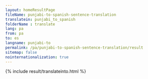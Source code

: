 ```yaml
---
layout: homeResultPage
fileName: punjabi-to-spanish-sentence-translation
translatein: punjabi_to_spanish
folderName : translate
lang: pa
from: pa
to: es
langname: punjabi-to
permalink: /pa/punjabi-to-spanish-sentence-translation/result
sitemap: false
nointernationalization: true
---
```

{% include result/translateinto.html %}

<script src="/js/result/translation.js" data-foldername="{{page.folderName}}" data-lang="{{page.lang}}"></script>
